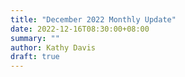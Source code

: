 ```yaml
---
title: "December 2022 Monthly Update"
date: 2022-12-16T08:30:00+08:00
summary: ""
author: Kathy Davis
draft: true
---
```

